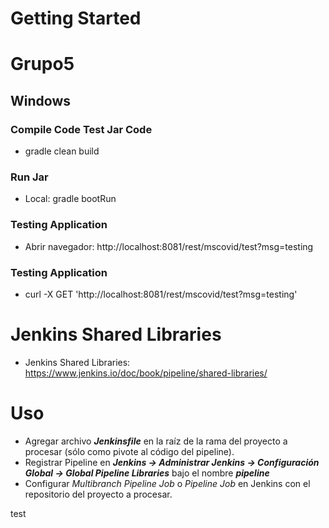 # Getting Started
# Grupo5

## Windows

### Compile Code Test  Jar Code
* gradle clean build

### Run Jar
* Local:  gradle bootRun  


### Testing Application
* Abrir navegador: http://localhost:8081/rest/mscovid/test?msg=testing

### Testing Application
* curl -X GET 'http://localhost:8081/rest/mscovid/test?msg=testing'

# Jenkins Shared Libraries
- Jenkins Shared Libraries: https://www.jenkins.io/doc/book/pipeline/shared-libraries/

# Uso
- Agregar archivo **_Jenkinsfile_** en la raíz de la rama del proyecto a procesar (sólo como pivote al código del pipeline).
- Registrar Pipeline en **_Jenkins -> Administrar Jenkins -> Configuración Global -> Global Pipeline Libraries_** bajo el nombre **_pipeline_**
- Configurar _Multibranch Pipeline Job_ o _Pipeline Job_ en Jenkins con el repositorio del proyecto a procesar.

test    